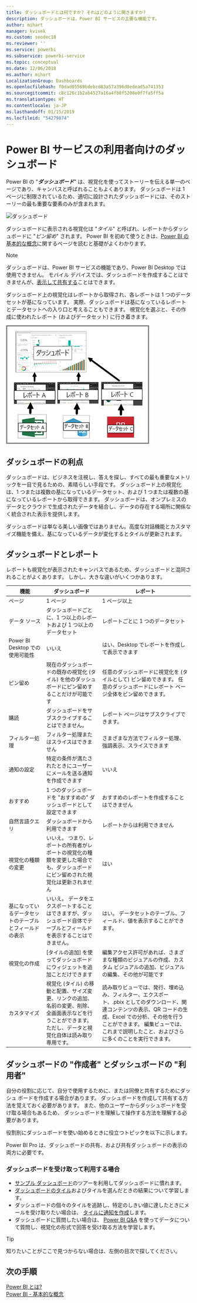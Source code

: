 ```yaml
---
title: ダッシュボードとは何ですか? それはどのように開きますか?
description: ダッシュボードは、Power BI サービスの主要な機能です。
author: mihart
manager: kvivek
ms.custom: seodec18
ms.reviewer: ''
ms.service: powerbi
ms.subservice: powerbi-service
ms.topic: conceptual
ms.date: 12/06/2018
ms.author: mihart
LocalizationGroup: Dashboards
ms.openlocfilehash: f0dad05569bdebcd83a57a396d0edead5a741353
ms.sourcegitcommit: c8c126c1b2ab4527a16a4fb8f5208e0f7fa5ff5a
ms.translationtype: HT
ms.contentlocale: ja-JP
ms.lasthandoff: 01/15/2019
ms.locfileid: "54279874"
---
```

# <a name="dashboards-for-power-bi-service-consumers"></a>Power BI サービスの利用者向けのダッシュボード

Power BI の "***ダッシュボード***" は、視覚化を使ってストーリーを伝える単一のページであり、キャンバスと呼ばれることもよくあります。 ダッシュボードは 1 ページに制限されているため、適切に設計されたダッシュボードには、そのストーリーの最も重要な要素のみが含まれます。

![ダッシュボード](media/end-user-dashboards/power-bi-dashboard2.png)

ダッシュボードに表示される視覚化は "*タイル*" と呼ばれ、レポートからダッシュボードに "*ピン留め*" されます。 Power BI を初めて使うときは、[Power BI の基本的な概念](end-user-basic-concepts.md)に関するページを読むと基礎がよくわかります。

> [!NOTE]
> ダッシュボードは、Power BI サービスの機能であり、Power BI Desktop では使用できません。 モバイル デバイスでは、ダッシュボードを作成することはできませんが、[表示して共有する](mobile/mobile-apps-view-dashboard.md)ことはできます。
> 
> 

ダッシュボード上の視覚化はレポートから取得され、各レポートは 1 つのデータセットが基になっています。 実際、ダッシュボードは基になっているレポートとデータセットへの入り口と考えることもできます。 視覚化を選ぶと、その作成に使われたレポート (およびデータセット) に行き着きます。

![ダッシュボード、レポート、データセット間の関係を示す図](media/end-user-dashboards/power-bi-diagram.png)

## <a name="advantages-of-dashboards"></a>ダッシュボードの利点
ダッシュボードは、ビジネスを注視し、答えを探し、すべての最も重要なメトリックを一目で見るための、素晴らしい手段です。 ダッシュボード上の視覚化は、1 つまたは複数の基になっているデータセット、および 1 つまたは複数の基になっているレポートから取得できます。 ダッシュボードは、オンプレミスのデータとクラウドで生成されたデータを結合し、データの存在する場所に関係なく統合された表示を提供します。

ダッシュボードは単なる美しい画像ではありません。高度な対話機能とカスタマイズ機能を備え、基になっているデータが変化するとタイルが更新されます。

## <a name="dashboards-versus-reports"></a>ダッシュボードとレポート
レポートも視覚化が表示されたキャンバスであるため、ダッシュボードと混同されることがよくあります。 しかし、大きな違いがいくつかあります。

| **機能** | **ダッシュボード** | **レポート** |
| --- | --- | --- |
| ページ |1 ページ |1 ページ以上 |
| データ ソース |ダッシュボードごとに、1 つ以上のレポートおよび 1 つ以上のデータセット |レポートごとに 1 つのデータセット |
| Power BI Desktop での使用可能性 |いいえ |はい、Desktop でレポートを作成して表示できます |
| ピン留め |現在のダッシュボードの既存の視覚化 (タイル) を他のダッシュボードにピン留めすることだけが可能です |任意のダッシュボードに視覚化を (タイルとして) ピン留めできます。 任意のダッシュボードにレポート ページ全体をピン留めできます。 |
| 購読 |ダッシュボードをサブスクライブすることはできません。 |レポート ページはサブスクライブできます。 |
| フィルター処理 |フィルター処理またはスライスはできません |さまざまな方法でフィルター処理、強調表示、スライスできます |
| 通知の設定 |特定の条件が満たされたときにユーザーにメールを送る通知を作成できます |いいえ |
| おすすめ |1 つのダッシュボードを "おすすめの" ダッシュボードとして設定できます |おすすめのレポートを作成することはできません |
| 自然言語クエリ |ダッシュボードから利用できます |レポートからは利用できません |
| 視覚化の種類の変更 |いいえ。 つまり、レポートの所有者がレポートの視覚化の種類を変更した場合でも、ダッシュボードにピン留めされた視覚化は更新されません |はい |
| 基になっているデータセットのテーブルとフィールドの表示 |いいえ。 データをエクスポートすることはできますが、ダッシュボード自体でテーブルとフィールドを表示することはできません。 |はい。 データセットのテーブル、フィールド、値を表示することができます。 |
| 視覚化の作成 |[タイルの追加] を使ってダッシュボードにウィジェットを追加ことだけできます |編集アクセス許可があれば、さまざまな種類のビジュアルの作成、カスタム ビジュアルの追加、ビジュアルの編集、その他が可能です |
| カスタマイズ |視覚化 (タイル) の移動と配置、サイズ変更、リンクの追加、名前の変更、削除、全画面表示などを行うことができます。 ただし、データと視覚化自体は読み取り専用です。 |読み取りビューでは、発行、埋め込み、フィルター、エクスポート、.pbix としてのダウンロード、関連コンテンツの表示、QR コードの生成、Excel での分析、その他を行うことができます。  編集ビューでは、これまで説明したこと、およびさらに多くのことを実行できます。 |

## <a name="dashboard-creators-and-dashboard-consumers"></a>ダッシュボードの "作成者" とダッシュボードの "利用者"
自分の役割に応じて、自分で使用するために、または同僚と共有するためにダッシュ ボードを作成する場合があります。 ダッシュボードを作成して共有する方法を覚えておく必要があります。 また、他のユーザーからダッシュボードを受け取る場合もあるため、 ダッシュボードを理解して操作する方法を理解する必要があります。

役割別にダッシュボードを使い始めるときに役立つトピックを以下に示します。

Power BI Pro は、ダッシュボードの共有、および共有ダッシュボードの表示の両方に必要です。

### <a name="if-you-will-be-receiving-and-consuming-dashboards"></a>ダッシュボードを受け取って利用する場合
* [サンプル ダッシュボード](../sample-tutorial-connect-to-the-samples.md)のツアーを利用してダッシュボードに慣れます。
* [ダッシュボードのタイル](end-user-tiles.md)およびタイルを選んだときの結果について学習します。
* ダッシュボードの個々のタイルを追跡し、特定のしきい値に達したときにメールを受け取りたい場合は、 [タイルに通知を作成](end-user-alerts.md)します。
* ダッシュボードに質問したい場合は、 [Power BI Q&A](end-user-q-and-a.md) を使ってデータについて質問し、視覚化の形式で回答を受け取る方法を学習します。

> [!TIP]
> 知りたいことがここで見つからない場合は、左側の目次で探してください。
> 

## <a name="next-steps"></a>次の手順
[Power BI とは?](../power-bi-overview.md)  
[Power BI - 基本的な概念](end-user-basic-concepts.md)  